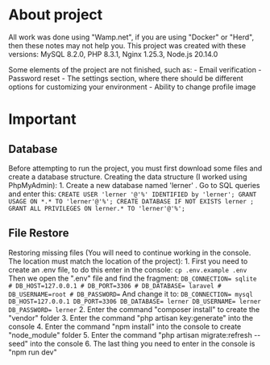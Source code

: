 # About project
All work was done using "Wamp.net", if you are using "Docker" or "Herd", then these notes may not help you.
This project was created with these versions: MySQL 8.2.0, PHP 8.3.1, Nginx 1.25.3, Node.js 20.14.0

Some elements of the project are not finished, such as:
    - Email verification
    - Password reset
    - The settings section, where there should be different options for customizing your environment
    - Ability to change profile image


# Important 
## Database
Before attempting to run the project, you must first download some files and create a database structure.
Creating the data structure (I worked using PhpMyAdmin):
    1.	Create a new database named 'lerner' . Go to SQL queries and enter this:
        ```
        CREATE USER 'lerner '@'%' IDENTIFIED by 'lerner';
        GRANT USAGE ON *.* TO 'lerner'@'%';
        CREATE DATABASE IF NOT EXISTS lerner ;
        GRANT ALL PRIVILEGES ON lerner.* TO 'lerner'@'%';
        ```

## File Restore 
Restoring missing files (You will need to continue working in the console. The location must match the location of the project):
    1.	First you need to create an .env file, to do this enter in the console:
            `cp .env.example .env`
    	Then we open the ".env"  file and find the fragment:
            ```
            DB_CONNECTION= sqlite
            # DB_HOST=127.0.0.1
            # DB_PORT=3306
            # DB_DATABASE= laravel
            # DB_USERNAME=root
            # DB_PASSWORD=
            ```
    	And change it to:
            ```
            DB_CONNECTION= mysql
            DB_HOST=127.0.0.1
            DB_PORT=3306
            DB_DATABASE= lerner
            DB_USERNAME= lerner
            DB_PASSWORD= lerner
            ```
    2.	Enter the command "composer install" to create the "vendor" folder
    3.	Enter the command "php artisan key:generate" into the console
    4.	Enter the command "npm install" into the console to create "node_module" folder
    5.	Enter the command "php artisan migrate:refresh --seed" into the console
    6.	The last thing you need to enter in the console is "npm run dev"
